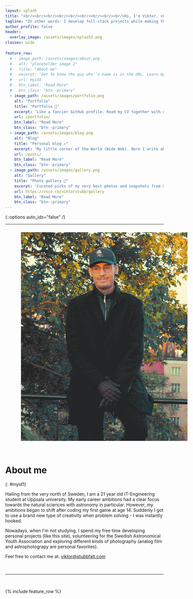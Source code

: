 ```yaml
---
layout: splash
title: "<br/><br/><br/><br/><br/><br/><br/><br/><br/>Hi, I'm Viktor. <br/>An IT-Engineer with a Photographer's eye."
tagline: "In other words: I develop full-stack projects while making them look good too. Take this website in front of you as an example.<br/><br/>***Interested? Scroll down.***"
author_profile: false
header:
  overlay_image: /assets/images/splash2.png
classes: wide

feature_row:
  # - image_path: /assets/images/about.png
  #   alt: "placeholder image 2"
  #   title: "About me"
  #   excerpt: 'Get to know the guy who''s name is in the URL. Learn my background, what I''m up to now and how to contact me.'
  #   url: myid1
  #   btn_label: "Read More"
  #   btn_class: "btn--primary"
  - image_path: /assets/images/portfolio.png
    alt: "Portfolio"
    title: "Portfolio 💼"
    excerpt: 'Like a fancier GitHub profile. Read my CV together with case studies that covers my best work over the years.'
    url: /portfolio/
    btn_label: "Read More"
    btn_class: "btn--primary"
  - image_path: /assets/images/blog.png
    alt: "Blog"
    title: "Personal blog ✍️"
    excerpt: 'My little corner of the World (Wide Web). Here I write about my work on current projects or whatever else is on my mind.' #Often featuring curated picks of my very best photos along with the stories behind them.'
    url: /posts/
    btn_label: "Read More"
    btn_class: "btn--primary"
  - image_path: /assets/images/gallery.png
    alt: "Gallery"
    title: "Photo gallery 📸"
    excerpt: 'Curated picks of my very best photos and snapshots from my everyday life. Presented in a clean and minimal style on VSCO.'
    url: https://vsco.co/viktorstubb/gallery
    btn_label: "Read More"
    btn_class: "btn--primary"
---
```

{::options auto_ids="false" /}
<hr />
<figure style="width: 540px; padding-top: 11px; padding-left: 10px" class="align-right">
  <img src="/assets/images/about.png">
</figure>

# <br/>About me
{: #myid1}

Hailing from the very north of Sweden, I am a 21 year old IT-Engineering student at Uppsala university. My early career ambitions had a clear focus towards the natural sciences with astronomy in particular. However, my ambitions began to shift after coding my first game at age 14. Suddenly I got to use a brand new type of creativity when problem solving - I was instantly hooked. 

<!-- After graduation I dream of a position where I ideally get to combine both my interest for space and programming, similar to an intership I had at a satelite manufacturer. -->

Nowadays, when I'm not studying, I spend my free time developing personal projects (like this site), volunteering for the Swedish Astronomical Youth Association and exploring different kinds of photography (analog film and astrophotograpy are personal favorites).

Feel free to contact me at: viktor@stubbfalt.com<br/><br/><br/>
<hr /><br/>

{% include feature_row %}<br/>